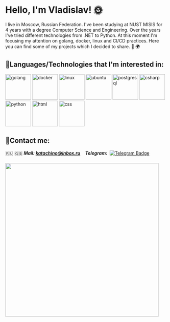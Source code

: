 # Hello, I'm Vladislav! :sun_with_face:

 I live in Moscow, Russian Federation. I've been studying at NUST MISIS for 4 years with a degree Computer Science and Engineering. Over the years I've tried different technologies from .NET to Python. At this moment I'm focusing my attention on golang, docker, linux and CI/CD practices. Here you can find some of my projects which I decided to share.
:milky_way: :earth_africa:



## :mag_right:Languages/Technologies that I'm interested in:
<div>
    <img src="https://cdn.jsdelivr.net/gh/devicons/devicon/icons/go/go-original-wordmark.svg" title="golang" alt="golang"  width="80" height="80"/>
    <img src="https://cdn.jsdelivr.net/gh/devicons/devicon/icons/docker/docker-original.svg" title="docker"     alt="docker"  width="80" height="80"/>
    <img src="https://cdn.jsdelivr.net/gh/devicons/devicon/icons/linux/linux-original.svg" title="linux" alt="linux"    width="80" height="80"/>
    <img src="https://cdn.jsdelivr.net/gh/devicons/devicon/icons/ubuntu/ubuntu-plain-wordmark.svg" title="ubuntu"   alt="ubuntu"  width="80" height="80"/>
    <img src="https://cdn.jsdelivr.net/gh/devicons/devicon/icons/postgresql/postgresql-original.svg"   title="postgresql" alt="postgresql"  width="80" height="80"/>
    <img src="https://cdn.jsdelivr.net/gh/devicons/devicon/icons/csharp/csharp-original.svg" title="csharp"     alt="csharp"  width="80" height="80"/>
    <img src="https://cdn.jsdelivr.net/gh/devicons/devicon/icons/python/python-original.svg" title="python"     alt="python"  width="80" height="80"/>
    <img src="https://cdn.jsdelivr.net/gh/devicons/devicon/icons/html5/html5-original-wordmark.svg" title="html"    alt="html"  width="80" height="80" />
    <img src="https://cdn.jsdelivr.net/gh/devicons/devicon/icons/css3/css3-original-wordmark.svg" title="css"   alt="css"  width="80" height="80" />
</div>



## :rocket:Contact me:
:ru: :uk: 
***Mail: katachino@inbox.ru*** &nbsp;&nbsp; ***Telegram:***&nbsp; [![Telegram Badge](https://img.shields.io/badge/-@wkatachino-blue?style=flat&logo=Telegram&logoColor=white)](https://t.me/wkatachino)
###

<img src="https://media4.giphy.com/media/4T7zmTmX4crUDoP9Gs/giphy.gif?cid=ecf05e473tbqptfgeaaktutgwhda5ti48ilgfe2kiw7d64de&rid=giphy.gif&ct=g" height="480" />

<!--
**KatachiNo/KatachiNo** is a ✨ _special_ ✨ repository because its `README.md` (this file) appears on your GitHub profile.

Here are some ideas to get you started:

- 🔭 I’m currently working on ...
- 🌱 I’m currently learning ...
- 👯 I’m looking to collaborate on ...
- 🤔 I’m looking for help with ...
- 💬 Ask me about ...
- 📫 How to reach me: ...
- 😄 Pronouns: ...
- ⚡ Fun fact: ...
-->